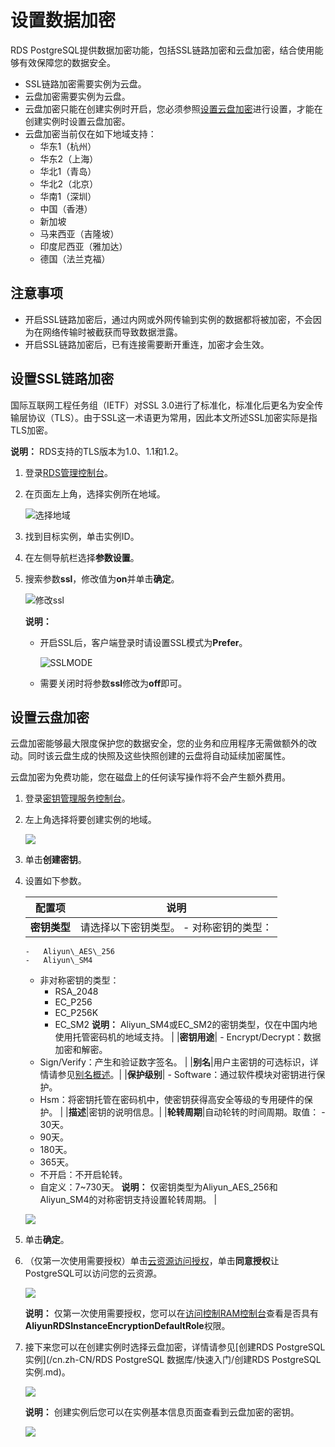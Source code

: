 # 设置数据加密

RDS PostgreSQL提供数据加密功能，包括SSL链路加密和云盘加密，结合使用能够有效保障您的数据安全。

-   SSL链路加密需要实例为云盘。
-   云盘加密需要实例为云盘。
-   云盘加密只能在创建实例时开启，您必须参照[设置云盘加密](#section_ffo_jzy_q7z)进行设置，才能在创建实例时设置云盘加密。
-   云盘加密当前仅在如下地域支持：
    -   华东1（杭州）
    -   华东2（上海）
    -   华北1（青岛）
    -   华北2（北京）
    -   华南1（深圳）
    -   中国（香港）
    -   新加坡
    -   马来西亚（吉隆坡）
    -   印度尼西亚（雅加达）
    -   德国（法兰克福）

## 注意事项

-   开启SSL链路加密后，通过内网或外网传输到实例的数据都将被加密，不会因为在网络传输时被截获而导致数据泄露。
-   开启SSL链路加密后，已有连接需要断开重连，加密才会生效。

## 设置SSL链路加密

国际互联网工程任务组（IETF）对SSL 3.0进行了标准化，标准化后更名为安全传输层协议（TLS）。由于SSL这一术语更为常用，因此本文所述SSL加密实际是指TLS加密。

**说明：** RDS支持的TLS版本为1.0、1.1和1.2。

1.  登录[RDS管理控制台](https://rds.console.aliyun.com/)。

2.  在页面左上角，选择实例所在地域。

    ![选择地域](https://static-aliyun-doc.oss-accelerate.aliyuncs.com/assets/img/zh-CN/3074469951/p36543.png)

3.  找到目标实例，单击实例ID。

4.  在左侧导航栏选择**参数设置**。

5.  搜索参数**ssl**，修改值为**on**并单击**确定**。

    ![修改ssl](https://static-aliyun-doc.oss-accelerate.aliyuncs.com/assets/img/zh-CN/5477559951/p67643.png)

    **说明：**

    -   开启SSL后，客户端登录时请设置SSL模式为**Prefer**。

        ![SSLMODE](https://static-aliyun-doc.oss-accelerate.aliyuncs.com/assets/img/zh-CN/5477559951/p74979.png)

    -   需要关闭时将参数**ssl**修改为**off**即可。

## 设置云盘加密

云盘加密能够最大限度保护您的数据安全，您的业务和应用程序无需做额外的改动。同时该云盘生成的快照及这些快照创建的云盘将自动延续加密属性。

云盘加密为免费功能，您在磁盘上的任何读写操作将不会产生额外费用。

1.  登录[密钥管理服务控制台](https://kms.console.aliyun.com/cn-hongkong/key/list)。

2.  左上角选择将要创建实例的地域。

    ![](https://static-aliyun-doc.oss-accelerate.aliyuncs.com/assets/img/zh-CN/5477559951/p55767.png)

3.  单击**创建密钥**。

4.  设置如下参数。

    |配置项|说明|
    |---|--|
    |**密钥类型**|请选择以下密钥类型。    -   对称密钥的类型：
        -   Aliyun\_AES\_256
        -   Aliyun\_SM4
    -   非对称密钥的类型：
        -   RSA\_2048
        -   EC\_P256
        -   EC\_P256K
        -   EC\_SM2
**说明：** Aliyun\_SM4或EC\_SM2的密钥类型，仅在中国内地使用托管密码机的地域支持。 |
    |**密钥用途**|    -   Encrypt/Decrypt：数据加密和解密。
    -   Sign/Verify：产生和验证数字签名。 |
    |**别名**|用户主密钥的可选标识，详情请参见[别名概述](/cn.zh-CN/密钥服务/管理别名/别名概述.md)。|
    |**保护级别**|    -   Software：通过软件模块对密钥进行保护。
    -   Hsm：将密钥托管在密码机中，使密钥获得高安全等级的专用硬件的保护。 |
    |**描述**|密钥的说明信息。|
    |**轮转周期**|自动轮转的时间周期。取值：    -   30天。
    -   90天。
    -   180天。
    -   365天。
    -   不开启：不开启轮转。
    -   自定义：7~730天。
**说明：** 仅密钥类型为Aliyun\_AES\_256和Aliyun\_SM4的对称密钥支持设置轮转周期。 |

    ![](https://static-aliyun-doc.oss-accelerate.aliyuncs.com/assets/img/zh-CN/3551703061/p55744.png)

5.  单击**确定**。

6.  （仅第一次使用需要授权）单击[云资源访问授权](https://ram.console.aliyun.com/role/authorization?request=%7B%22Services%22%3A%5B%7B%22Service%22%3A%22PostgreSQL%22%2C%22Roles%22%3A%5B%7B%22RoleName%22%3A%22AliyunRDSInstanceEncryptionDefaultRole%22%2C%22TemplateId%22%3A%22PostgreSQLInstanceEncryptionRole%22%7D%5D%7D%5D%2C%22ReturnUrl%22%3A%22https%3A%2F%2Fpostgresql.console.aliyun.com%22%7D)，单击**同意授权**让PostgreSQL可以访问您的云资源。

    ![](https://static-aliyun-doc.oss-accelerate.aliyuncs.com/assets/img/zh-CN/3905607061/p55746.png)

    **说明：** 仅第一次使用需要授权，您可以在[访问控制RAM控制台](https://ram.console.aliyun.com/roles)查看是否具有**AliyunRDSInstanceEncryptionDefaultRole**权限。

7.  接下来您可以在创建实例时选择云盘加密，详情请参见[创建RDS PostgreSQL实例](/cn.zh-CN/RDS PostgreSQL 数据库/快速入门/创建RDS PostgreSQL实例.md)。

    ![](https://static-aliyun-doc.oss-accelerate.aliyuncs.com/assets/img/zh-CN/5477559951/p55750.png)

    **说明：** 创建实例后您可以在实例基本信息页面查看到云盘加密的密钥。

    ![](https://static-aliyun-doc.oss-accelerate.aliyuncs.com/assets/img/zh-CN/5477559951/p72793.png)


